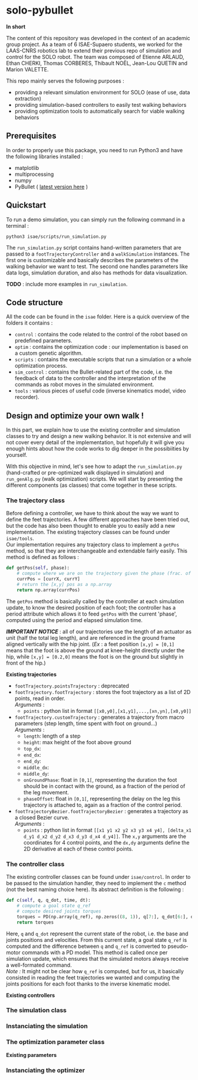 # solo-pybullet
**In short**

The content of this repository was developed in the context of an academic group project. As a team of 6 ISAE-Supaero students, we worked for the LAAS-CNRS robotics lab to extend their previous repo of simulation and control for the SOLO robot.
The team was composed of Etienne ARLAUD, Ethan CHERKI, Thomas CORBERES, Thibault NOËL, Jean-Lou QUETIN and Marion VALETTE. 

This repo mainly serves the following purposes :
* providing a relevant simulation environment for SOLO (ease of use, data extraction)
* providing simulation-based controllers to easily test walking behaviors
* providing optimization tools to automatically search for viable walking behaviors

## Prerequisites
In order to properly use this package, you need to run Python3 and have the following libraries installed :
* matplotlib
* multiprocessing
* numpy
* PyBullet ( [latest version here](https://github.com/bulletphysics/bullet3) )

## Quickstart
To run a demo simulation, you can simply run the following command in a terminal :
```shell
python3 isae/scripts/run_simulation.py 
```
The `run_simulation.py` script contains hand-written parameters that are passed to a `footTrajectoryController` and a `walkSimulation` instances. The first one is customizable and basically describes the parameters of the walking behavior we want to test. The second one handles parameters like data logs, simulation duration, and also has methods for data visualization.

**TODO** : include more examples in `run_simulation`.

## Code structure
All the code can be found in the `isae` folder. Here is a quick overview of the folders it contains :
* `control` : contains the code related to the control of the robot based on predefined parameters.
* `optim` : contains the optimization code : our implementation is based on a custom genetic algorithm.
* `scripts` : contains the executable scripts that run a simulation or a whole optimization process.
* `sim_control` : contains the Bullet-related part of the code, i.e. the feedback of data to the controller and the interpretation of the commands as robot moves in the simulated environment.
* `tools` : various pieces of useful code (inverse kinematics model, video recorder).

## Design and optimize your own walk !
In this part, we explain how to use the existing controller and simulation classes to try and design a new walking behavior. It is not extensive and will not cover every detail of the implementation, but hopefully it will give you enough hints about how the code works to dig deeper in the possibiities by yourself.

With this objective in mind, let's see how to adapt the `run_simulation.py` (hand-crafted or pre-optimized walk displayed in simulation) and `run_genAlg.py` (walk optimization) scripts. We will start by presenting the different components (as classes) that come together in these scripts.

### The trajectory class
Before defining a controller, we have to think about the way we want to define the feet trajectories. A few different approaches have been tried out, but the code has also been thought to enable you to easily add a new implementation. The existing trajectory classes can be found under `isae/tools`.  
Our implementation requires any trajectory class to implement a `getPos` method, so that they are interchangeable and extendable fairly easily. This method is defined as follows :
```python
def getPos(self, phase): 
    # compute where we are on the trajectory given the phase (frac. of control period)
    currPos = [currX, currY]
    # return the [x,y] pos as a np.array
    return np.array(currPos)
```
The `getPos` method is basically called by the controller at each simulation update, to know the desired position of each foot; the controller has a period attribute which allows it to feed `getPos` with the current 'phase', computed using the period and elapsed simulation time.  

**_IMPORTANT NOTICE_** : all of our trajectories use the length of an actuator as unit (half the total leg length), and are referenced in the ground frame aligned vertically with the hip joint. (*Ex* : a feet position `[x,y] = [0,1]` means that the foot is above the ground at knee-height directly under the hip, while `[x,y] = [0.2,0]` means the foot is on the ground but slightly in front of the hip.)

**Existing trajectories**
- `footTrajectory.pointsTrajectory` : deprecated 
- `footTrajectory.footTrajectory` : stores the foot trajectory as a list of 2D points, read in order.  
  *Arguments* :
  * `points` : python list in format `[[x0,y0],[x1,y1],...,[xn,yn],[x0,y0]]`
- `footTrajectory.customTrajectory` : generates a trajectory from macro parameters (step length, time spent with foot on ground...)  
  *Arguments* :
  * `length`: length of a step
  * `height`: max height of the foot above ground
  * `top_dx`: 
  * `end_dx`:
  * `end_dy`:
  * `middle_dx`:
  * `middle_dy`:
  * `onGroundPhase`: float in `[0,1[`, representing the duration the foot should be in contact with the ground, as a fraction of the period of the leg movement.
  * `phaseOffset`: float in `[0,1[`, representing the delay on the leg this trajectory is attached to, again as a fraction of the control period.
- `footTrajectoryBezier.footTrajectoryBezier` : generates a trajectory as a closed Bezier curve.  
  *Arguments* : 
  * `points` : python list in format `[[x1 y1 x2 y2 x3 y3 x4 y4], [delta_x1 d_y1 d_x2 d_y2 d_x3 d_y3 d_x4 d_y4]]`. The `x,y` arguments are the coordinates for 4 control points, and the `dx,dy` arguments define the 2D derivative at each of these control points. 
### The controller class
The existing controller classes can be found under `isae/control`. In order to be passed to the simulation handler, they need to implement the `c` method (not the best naming choice here). Its abstract definition is the following :
```python
def c(self, q, q_dot, time, dt): 
    # compute a goal state q_ref
    # compute desired joints torques
    torques = PD(np.array(q_ref), np.zeros((8, 1)), q[7:], q_dot[6:], dt, self.Kp, self.Kd, self.sat)
    return torques
```
Here, `q` and `q_dot` represent the current state of the robot, i.e. the base and joints positions and velocities. From this current state, a goal state `q_ref` is computed and the difference between `q` and `q_ref` is converted to pseudo-motor commands with a PD model. This method is called once per simulation update, which ensures that the simulated motors always receive a well-formated command.\
*Note :* It might not be clear how `q_ref` is computed, but for us, it basically consisted in reading the feet trajectories we wanted and computing the joints positions for each foot thanks to the inverse kinematic model.

**Existing controllers**

### The simulation class

### Instanciating the simulation

### The optimization parameter class
**Existing parameters**

### Instanciating the optimizer 
